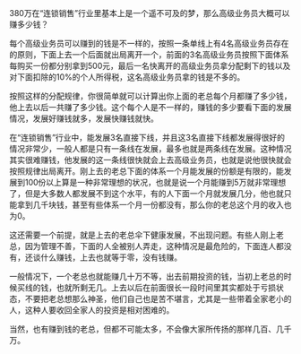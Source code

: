 380万在“连锁销售”行业里基本上是一个遥不可及的梦，那么高级业务员大概可以赚多少钱？

每个高级业务员可以赚到的钱是不一样的，按照一条单线上有4名高级业务员存在的原则，下面上去一个后面就出局离开一个，前面的3名高级业务员按照下面体系每购买一份都分别拿到500元，最后一名快离开的高级业务员拿分配剩下的钱以及对下面扣除的10%的个人所得税，这名高级业务员拿的钱是不多的。

按照这样的分配规律，你很简单就可以计算出你上面的老总每个月都赚了多少钱，他上去以后一共赚了多少钱。这个每个人是不一样的，赚钱的多少要看下面的发展情况，发展好赚钱就多，发展快赚钱就快。

在“连锁销售”行业中，能发展3名直接下线，并且这3名直接下线都发展得很好的情况非常少，一般人都是只有一条线在发展，最多也就是两条线在发展。这种情况其实很难赚钱，他发展的这一条线很快就会上去高级业务员，也就是说他很快就会按照规律出局离开。刚上去的老总下面的体系一个月能发展的份额是有限的，能发展到100份以上算是一种非常理想的状况，也就是说一个月能赚到5万就非常理想了，但是大多数人都发展不到这个水平，有的人下面一个月就发展几分，他也就只能拿到几千块钱，甚至有些体系一个月一份都没有，那么你的老总这个月的收入也为0。

这还需要一个前提，就是上去的老总伞下健康发展，不出现问题。有些人刚上老总，因为管理不善，下面的人全被别人弄走，这种情况是最危险的，下面连人都没有，还谈什么赚钱，上去也就等于零，没有钱赚。

一般情况下，一个老总也就能赚几十万不等，出去前期投资的钱，当初上老总的时候买线的钱，也就所剩无几。上去以后在前面很长一段时间里其实都处于亏损状态，不要把老总想那么神圣，他们自己也是苦不堪言，尤其是一些带着全家老小的人，这种人要收回全家人的投资是相对困难的。

当然，也有赚到钱的老总，但都不可能太多，不会像大家所传扬的那样几百、几千万。
